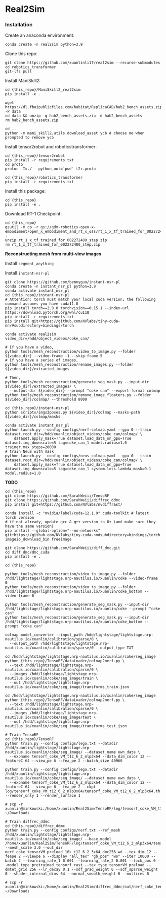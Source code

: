 # Real2Sim

### Installation

Create an anaconda environment: 
```
conda create -n real2sim python=3.9
```

Clone this repo:
```
git clone https://github.com/xuanlinli17/real2sim --recurse-submodules
cd robotics_transformer
git-lfs pull
```

Install ManiSkill2:
```
cd {this_repo}/ManiSkill2_real2sim
pip install -e .

wget https://dl.fbaipublicfiles.com/habitat/ReplicaCAD/hab2_bench_assets.zip -P data
cd data && unzip -q hab2_bench_assets.zip -d hab2_bench_assets
rm hab2_bench_assets.zip

cd ..
python -m mani_skill2.utils.download_asset ycb # choose no when prompted to remove ycb
```



Install tensor2robot and roboticstransformer:
```
cd {this_repo}/tensor2robot
pip install -r requirements.txt
cd proto
protoc -I=./ --python_out=`pwd` t2r.proto

cd {this_repo}/robotics_transformer
pip install -r requirements.txt
```

Install this package:
```
cd {this_repo}
pip install -e .
```

Download RT-1 Checkpoint:
```
cd {this_repo}
gsutil -m cp -r gs://gdm-robotics-open-x-embodiment/open_x_embodiment_and_rt_x_oss/rt_1_x_tf_trained_for_002272480_step.zip .
unzip rt_1_x_tf_trained_for_002272480_step.zip
rm rt_1_x_tf_trained_for_002272480_step.zip
```

<!-- Install latest torch (>=2.2.1):
```
pip install --pre torch torchvision --index-url https://download.pytorch.org/whl/nightly/cu121
```

```
pip install git+https://github.com/pytorch-labs/segment-anything-fast.git
``` -->


**Reconstructing mesh from multi-view images**

Install `segment_anything`

<!-- ```
git clone https://github.com/bennyguo/instant-nsr-pl
pip install torch_efficient_distloss nerfacc==0.3.3 PyMCubes omegaconf pyransac3d
pip install git+https://github.com/NVlabs/tiny-cuda-nn/#subdirectory=bindings/torch
``` -->

Install `instant-nsr-pl`

```
git clone https://github.com/bennyguo/instant-nsr-pl
conda create -n instant_nsr_pl python=3.9
conda activate instant_nsr_pl
cd {this_repo}/instant-nsr-pl
# Attention: torch must match your local cuda version; the following command assumes you have cuda11.8
pip install torch==2.0.0 torchvision==0.15.1 --index-url https://download.pytorch.org/whl/cu118
pip install -r requirements.txt
pip install git+https://github.com/NVlabs/tiny-cuda-nn/#subdirectory=bindings/torch
```


```
conda activate real2sim
video_dir=/hdd/object_videos/coke_can/

# If you have a video,
python tools/mesh_reconstruction/video_to_image.py --folder ${video_dir} --video-frame -1 --skip-frame 5
# If you have a series of images,
python tools/mesh_reconstruction/rename_images.py --folder ${video_dir}/extracted_images

# Then,
python tools/mesh_reconstruction/generate_seg_mask.py --input-dir ${video_dir}/extracted_images/ \
  --output-dir ${video_dir} --prompt "coke can" --export-format colmap
python tools/mesh_reconstruction/remove_image_floaters.py --folder ${video_dir}/colmap/ --threshold 8000

cd {this_repo}/instant-nsr-pl
python scripts/imgs2poses.py ${video_dir}/colmap --masks-path ${video_dir}/colmap/masks

conda activate instant_nsr_pl
python launch.py --config configs/nerf-colmap.yaml --gpu 0 --train dataset.root_dir=/hdd/xuanlin/object_videos/coke_can/colmap/ \
    dataset.apply_mask=True dataset.load_data_on_gpu=True dataset.img_downscale=5 tag=coke_can_1 model.radius=1.0 trainer.max_steps=20000
# train NeuS with mask
python launch.py --config configs/neus-colmap.yaml --gpu 0 --train dataset.root_dir=/hdd/xuanlin/object_videos/coke_can/colmap/ \
    dataset.apply_mask=True dataset.load_data_on_gpu=True dataset.img_downscale=5 tag=coke_can_1 system.loss.lambda_mask=0.1 model.radius=1.0
```


**TODO**

```
cd {this_repo}
git clone https://github.com/SarahWeiii/TensoRF
git clone https://github.com/SarahWeiii/diffrec_ddmc
pip install git+https://github.com/NVlabs/nvdiffrast/

conda install -c "nvidia/label/cuda-12.1.0" cuda-toolkit # latest torch version
# if not already, update gcc & g++ version to 8+ (and make sure they have the same version)
pip install --global-option="--no-networks" git+https://github.com/NVlabs/tiny-cuda-nn#subdirectory=bindings/torch
imageio_download_bin freeimage

git clone https://github.com/SarahWeiii/diff_dmc.git
cd diff_dmc/dmc_cuda
pip install -e .

cd {this_repo}
```



```
python tools/mesh_reconstruction/video_to_image.py --folder /hdd/lightstage/lightstage.nrp-nautilus.io/xuanlin/coke --video-frame 0
python tools/mesh_reconstruction/video_to_image.py --folder /hdd/lightstage/lightstage.nrp-nautilus.io/xuanlin/coke_bottom --video-frame 0

python tools/mesh_reconstruction/generate_seg_mask.py --input-dir /hdd/lightstage/lightstage.nrp-nautilus.io/xuanlin/coke --prompt "coke can"
python tools/mesh_reconstruction/generate_seg_mask.py --input-dir /hdd/lightstage/lightstage.nrp-nautilus.io/xuanlin/coke_bottom --prompt "coke can"

colmap model_converter --input_path /hdd/lightstage/lightstage.nrp-nautilus.io/xuanlin/calibration/sparse/0 \
  --output_path /hdd/lightstage/lightstage.nrp-nautilus.io/xuanlin/calibration/sparse/0 --output_type TXT

cd /hdd/lightstage/lightstage.nrp-nautilus.io/xuanlin/coke/seg_image
python {this_repo}/TensoRF/dataLoader/colmap2nerf.py \
  --text /hdd/lightstage/lightstage.nrp-nautilus.io/xuanlin/calibration/sparse/0 \
  --images /hdd/lightstage/lightstage.nrp-nautilus.io/xuanlin/coke/seg_image/train \
  --out /hdd/lightstage/lightstage.nrp-nautilus.io/xuanlin/coke/seg_image/transforms_train.json

cd /hdd/lightstage/lightstage.nrp-nautilus.io/xuanlin/coke/seg_image
python {this_repo}/TensoRF/dataLoader/colmap2nerf.py \
  --text /hdd/lightstage/lightstage.nrp-nautilus.io/xuanlin/calibration/sparse/0 \
  --images /hdd/lightstage/lightstage.nrp-nautilus.io/xuanlin/coke/seg_image/test \
  --out /hdd/lightstage/lightstage.nrp-nautilus.io/xuanlin/coke/seg_image/transforms_test.json

# Train TensoRF
cd {this_repo}/TensoRF
python train.py --config configs/lego.txt --datadir /hdd/xuanlin/lightstage/lightstage.nrp-nautilus.io/xuanlin/coke/seg_image/ --dataset_name own_data \
  --expname tensorf_coke_VM_t12_6_2_mlp3x64 --data_dim_color 12 --featureC 64 --view_pe 6 --fea_pe 2 --batch_size 40960

python train.py --config configs/lego.txt --datadir /hdd/xuanlin/lightstage/lightstage.nrp-nautilus.io/xuanlin/coke/seg_image/ --dataset_name own_data \
  --expname tensorf_coke_VM_t12_6_2_mlp3x64 --data_dim_color 12 --featureC 64 --view_pe 6 --fea_pe 2 --ckpt log/tensorf_coke_VM_t12_6_2_mlp3x64/tensorf_coke_VM_t12_6_2_mlp3x64.th --render_only 1 --render_surface 1

# scp -r xuanlin@minkowski:/home/xuanlin/Real2Sim/TensoRF/log/tensorf_coke_VM_t12_6_2_mlp3x64 ~/Downloads

# Train diffrec_ddmc
cd {this_repo}/diffrec_ddmc
python train.py --config configs/nerf.txt --ref_mesh /hdd/xuanlin/lightstage/lightstage.nrp-nautilus.io/xuanlin/coke/seg_image/ --base_model /home/xuanlin/Real2Sim/TensoRF/log/tensorf_coke_VM_t12_6_2_mlp3x64/tensorf_coke_VM_t12_6_2_mlp3x64.th --mesh_scale 3.0 --out_dir nerf_coke_tensorVM_preload_10k_t12_6_2_3x64_dmc256_wd --tex_dim 12 --feape 2 --viewpe 6 --display "all_tex" "gb_pos" "wo" --iter 10000 --batch 2 --learning_rate_1 0.001 --learning_rate_2 0.001 --lock_pos 0 --model_type pretrained_tensorf_rast --tex_type tensorVM_preload --dmtet_grid 256 --lr_decay 0.1 --sdf_grad_weight 0 --sdf_sparse_weight 0 --shader_internal_dims 64 --normal_smooth_weight 0 --multires 0

# scp -r xuanlin@minkowski:/home/xuanlin/Real2Sim/diffrec_ddmc/out/nerf_coke_tensorVM_preload_10k_t12_6_2_3x64_dmc256_wd ~/Downloads
```
